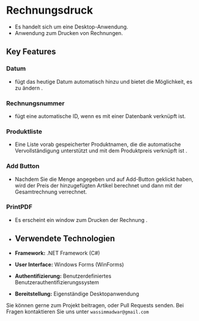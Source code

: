 # Rechnungsdruck
- Es handelt sich um eine Desktop-Anwendung.
- Anwendung zum Drucken von Rechnungen.

## Key Features

### Datum
- fügt das heutige Datum automatisch hinzu und bietet die Möglichkeit, es zu ändern .

### Rechnungsnummer
- fügt eine automatische ID, wenn es mit einer Datenbank verknüpft ist.

### Produktliste
- Eine Liste vorab gespeicherter Produktnamen, die die automatische Vervollständigung unterstützt und mit dem Produktpreis verknüpft ist .

### Add Button
- Nachdem Sie die Menge angegeben und auf Add-Button geklickt haben, wird der Preis der hinzugefügten Artikel berechnet und dann mit der Gesamtrechnung verrechnet.

### PrintPDF
- Es erscheint ein window zum Drucken der Rechnung .
  
- ## Verwendete Technologien
- **Framework:** .NET Framework (C#)
- **User Interface:** Windows Forms (WinForms)
- **Authentifizierung:** Benutzerdefiniertes Benutzerauthentifizierungssystem
- **Bereitstellung:** Eigenständige Desktopanwendung

Sie können gerne zum Projekt beitragen, oder Pull Requests senden. Bei Fragen kontaktieren Sie uns unter `wassimmadwar@gmail.com`
